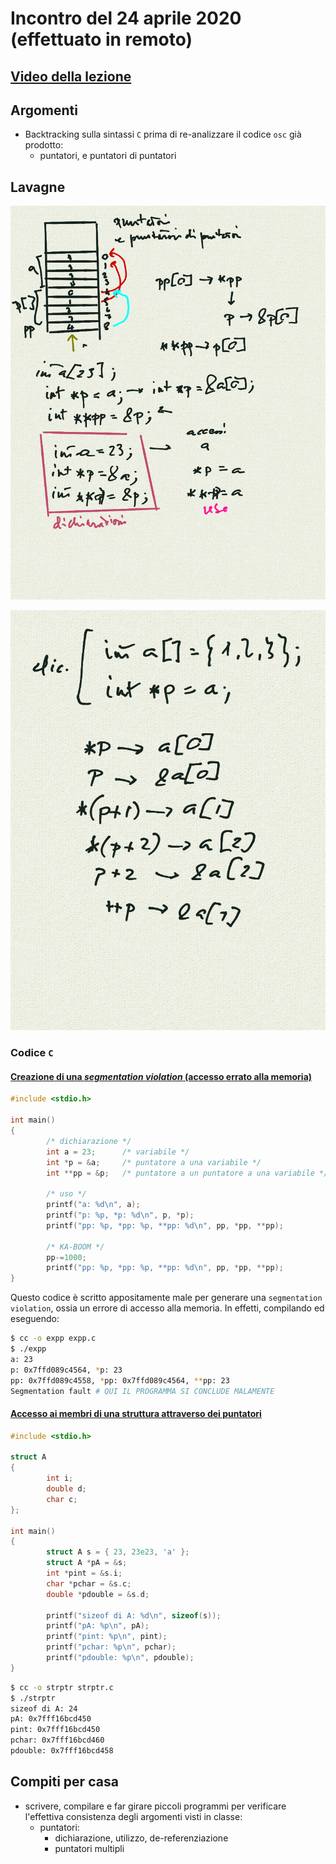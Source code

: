 # Incontro del 24 aprile 2020 (effettuato in remoto)

## [Video della lezione](https://youtu.be/74j0foTCbys)

## Argomenti

* Backtracking sulla sintassi `C` prima di re-analizzare il codice `osc` già prodotto:
  * puntatori, e puntatori di puntatori

## Lavagne

![dichiarazioni vs. uso](./dichiarazioni_e_usi.png)

![equivalenza puntatori/array](./equivalenza_puntatore_array.png)

### Codice `C`

#### [Creazione di una *segmentation violation* (accesso errato alla memoria)](./expp.c)

```C
#include <stdio.h>

int main()
{
        /* dichiarazione */
        int a = 23;      /* variabile */
        int *p = &a;     /* puntatore a una variabile */
        int **pp = &p;   /* puntatore a un puntatore a una variabile */

        /* uso */
        printf("a: %d\n", a);
        printf("p: %p, *p: %d\n", p, *p);
        printf("pp: %p, *pp: %p, **pp: %d\n", pp, *pp, **pp);

        /* KA-BOOM */
        pp-=1000;
        printf("pp: %p, *pp: %p, **pp: %d\n", pp, *pp, **pp);
}
```

Questo codice è scritto appositamente male per generare una `segmentation
violation`, ossia un errore di accesso alla memoria. In effetti, compilando ed
eseguendo:

```sh
$ cc -o expp expp.c
$ ./expp
a: 23
p: 0x7ffd089c4564, *p: 23
pp: 0x7ffd089c4558, *pp: 0x7ffd089c4564, **pp: 23
Segmentation fault # QUI IL PROGRAMMA SI CONCLUDE MALAMENTE
```

#### [Accesso ai membri di una struttura attraverso dei puntatori](./strptr.c)

```C
#include <stdio.h>

struct A
{
        int i;
        double d;
        char c;
};

int main()
{
        struct A s = { 23, 23e23, 'a' };
        struct A *pA = &s;
        int *pint = &s.i;
        char *pchar = &s.c;
        double *pdouble = &s.d;

        printf("sizeof di A: %d\n", sizeof(s));
        printf("pA: %p\n", pA);
        printf("pint: %p\n", pint);
        printf("pchar: %p\n", pchar);
        printf("pdouble: %p\n", pdouble);
}
```

```sh
$ cc -o strptr strptr.c
$ ./strptr
sizeof di A: 24
pA: 0x7fff16bcd450
pint: 0x7fff16bcd450
pchar: 0x7fff16bcd460
pdouble: 0x7fff16bcd458
```

## Compiti per casa

* scrivere, compilare e far girare piccoli programmi per verificare l'effettiva consistenza
  degli argomenti visti in classe:
  * puntatori:
    * dichiarazione, utilizzo, de-referenziazione
    * puntatori multipli
